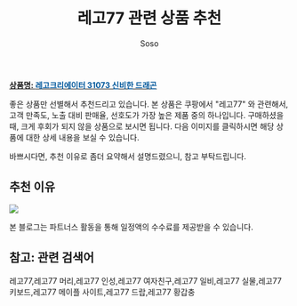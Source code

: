 ﻿---
layout: post
title:  "레고77 관련 상품 추천"
author: Soso
categories: [ 출산 / 육아]
tags: [레고77,레고77 머리,레고77 인성,레고77 여자친구,레고77 일비,레고77 실물,레고77 키보드,레고77 메이플 사이트,레고77 드랍,레고77 황갑충]
image: https://ads-partners.coupang.com/image1/b43tNdr4LYrRE633b64CcLq3TCAPhiQ9UrbtUaSuCNvEH45tiJSTzPJT__B_inWBtpMWyZPQiDIVyl0iNcAN_BG4pN8zb1JtvxvNoe6nZXVoju7aAOI2Nkd_YNqcuGKpWoLR5aQL1jB3TVh0b47lD5saETKPAzz9jAqqIZ_diVGfKy2SDC9TLW89W9oxeY0QP7OTAwXuJ73fJYOW_AEQKOZJXX7m84THZGXSeM7MjTew6INLs18sJUkPJ3EXq-SbV0ZmmDdM_FBkROhpJ9WmkJqRA18SmiV9y-2DVEuXAqbeMcAw 
description: "쿠팡에서 레고77 관련 상품으로 가장 고객 선호도가 높은 제품 중 하나입니다."
---

<a href="https://link.coupang.com/re/AFFSDP?lptag=AF5673682&pageKey=57663045&itemId=21442085250&vendorItemId=88496703043&traceid=V0-153-d041a3e4d9b037ab&requestid=20240201105449674319067880&token=31850B%7CGM"><b>상품명: <font color='#01579B'>레고크리에이터 31073 신비한 드래곤</font></b></a>

좋은 상품만 선별해서 추천드리고 있습니다.
본 상품은 쿠팡에서 "레고77" 와 관련해서, 고객 만족도, 노출 대비 판매율, 선호도가 가장 높은 제품 중의 하나입니다.
구매하셨을 때, 크게 후회가 되지 않을 상품으로 보시면 됩니다. 
다음 이미지를 클릭하시면 해당 상품에 대한 상세 내용을 보실 수 있습니다.

바쁘시다면, 추천 이유로 좀더 요약해서 설명드렸으니, 참고 부탁드립니다.

## 추천 이유 

<a href="https://link.coupang.com/re/AFFSDP?lptag=AF5673682&pageKey=57663045&itemId=21442085250&vendorItemId=88496703043&traceid=V0-153-d041a3e4d9b037ab&requestid=20240201105449674319067880&token=31850B%7CGM"><img src="https://thumbnail6.coupangcdn.com/thumbnails/remote/q89/image/vendor_inventory/1a62/5c2c3b65df2e9ecdb9c14c038be308154e04396cf1d12a9ff4d7f5166a80.jpg"></a> 

본 블로그는 파트너스 활동을 통해 일정액의 수수료를 제공받을 수 있습니다.

## 참고: 관련 검색어    
레고77,레고77 머리,레고77 인성,레고77 여자친구,레고77 일비,레고77 실물,레고77 키보드,레고77 메이플 사이트,레고77 드랍,레고77 황갑충